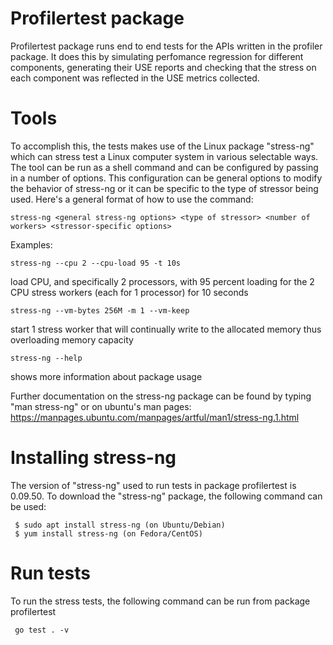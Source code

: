 # Profilertest package
Profilertest package runs end to end tests for the APIs written in the profiler package. It does this by simulating perfomance regression for different components, generating their USE reports and checking that the stress on each component was reflected in the USE metrics collected.

# Tools
To accomplish this, the tests makes use of the Linux package "stress-ng" which can stress test a Linux computer system in various selectable ways. The tool can be run as a shell command and can be configured by passing in a number of options. This configuration can be general options to modify the behavior of stress-ng or it can be specific to the type of stressor being used. Here's a general format of how to use the command:
```
stress-ng <general stress-ng options> <type of stressor> <number of workers> <stressor-specific options>
```

Examples: 
```
stress-ng --cpu 2 --cpu-load 95 -t 10s
```
load CPU, and specifically 2 processors, with 95 percent loading for the 2 CPU stress workers (each for 1 processor) for 10 seconds

```
stress-ng --vm-bytes 256M -m 1 --vm-keep
```
start 1 stress worker that will continually write to the allocated memory thus overloading memory capacity

```
stress-ng --help
```
shows more information about package usage


Further documentation on the stress-ng package can be found by typing "man stress-ng" or on ubuntu's man pages: https://manpages.ubuntu.com/manpages/artful/man1/stress-ng.1.html

# Installing stress-ng 
The version of "stress-ng" used to run tests in package profilertest is 0.09.50.
To download the "stress-ng" package, the following command can be used:
```
 $ sudo apt install stress-ng (on Ubuntu/Debian)
 $ yum install stress-ng (on Fedora/CentOS)
```

# Run tests
To run the stress tests, the following command can be run from package profilertest
```
 go test . -v
 ```